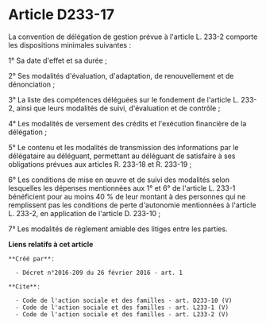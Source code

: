 # Article D233-17

La convention de délégation de gestion prévue à l'article L. 233-2 comporte les dispositions minimales suivantes : 

1° Sa date d'effet et sa durée ; 

2° Ses modalités d'évaluation, d'adaptation, de renouvellement et de dénonciation ; 

3° La liste des compétences déléguées sur le fondement de l'article L. 233-2, ainsi que leurs modalités de suivi,
d'évaluation et de contrôle ; 

4° Les modalités de versement des crédits et l'exécution financière de la délégation ; 

5° Le contenu et les modalités de transmission des informations par le délégataire au déléguant, permettant au déléguant de
satisfaire à ses obligations prévues aux articles R. 233-18 et R. 233-19 ; 

6° Les conditions de mise en œuvre et de suivi des modalités selon lesquelles les dépenses mentionnées aux 1° et 6° de
l'article L. 233-1 bénéficient pour au moins 40 % de leur montant à des personnes qui ne remplissent pas les conditions de
perte d'autonomie mentionnées à l'article L. 233-2, en application de l'article D. 233-10 ; 

7° Les modalités de règlement amiable des litiges entre les parties.

**Liens relatifs à cet article**

	**Créé par**:

	  - Décret n°2016-209 du 26 février 2016 - art. 1

	**Cite**:

	  - Code de l'action sociale et des familles - art. D233-10 (V)
	  - Code de l'action sociale et des familles - art. L233-1 (V)
	  - Code de l'action sociale et des familles - art. L233-2 (V)

